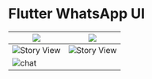 # Flutter WhatsApp UI 

| ![](https://github.com/dhruvilxcode/flutter-whatsapp-ui/blob/master/screenshots/Simulator%20Screen%20Shot%20-%20iPhone%2011%20Pro%20Max%20-%202020-02-26%20at%2010.19.28_iphonexspacegrey_portrait.png?raw=true)  | ![](https://github.com/dhruvilxcode/flutter-whatsapp-ui/blob/master/screenshots/Simulator%20Screen%20Shot%20-%20iPhone%2011%20Pro%20Max%20-%202020-02-26%20at%2010.19.35_iphonexspacegrey_portrait.png?raw=true)  |
| ------------ | ------------ |
|  ![Story View](https://github.com/dhruvilxcode/flutter-whatsapp-ui/blob/master/screenshots/Simulator%20Screen%20Shot%20-%20iPhone%2011%20Pro%20Max%20-%202020-02-26%20at%2010.19.39_iphonexspacegrey_portrait.png?raw=true "Story View")  | ![Story View](https://github.com/dhruvilxcode/flutter-whatsapp-ui/blob/master/screenshots/Simulator%20Screen%20Shot%20-%20iPhone%2011%20Pro%20Max%20-%202020-02-26%20at%2010.19.43_iphonexspacegrey_portrait.png?raw=true "Story View")  |
|  ![chat](https://github.com/dhruvilxcode/flutter-whatsapp-ui/blob/master/screenshots/Simulator%20Screen%20Shot%20-%20iPhone%2011%20Pro%20Max%20-%202020-02-26%20at%2010.19.54_iphonexspacegrey_portrait.png?raw=true "chat") |   |


